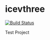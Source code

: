 # icevthree

[![Build Status](https://travis-ci.org/simon-previdente/icevthree.svg?branch=master)](https://travis-ci.org/simon-previdente/icevthree)

Test Project
